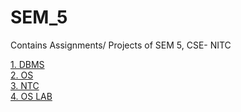 # SEM_5
Contains Assignments/ Projects of SEM 5, CSE- NITC

[1. DBMS](https://github.com/vasanthkumar18/SEM_5/tree/main/Database%20Management%20System)</br>
[2. OS](https://github.com/vasanthkumar18/SEM_5/tree/main/Operating%20Systems)</br>
[3. NTC](https://github.com/vasanthkumar18/SEM_5/tree/main/NTC%20Assignment)</br>
[4. OS LAB](https://github.com/vasanthkumar18/eXpOS)</br>
